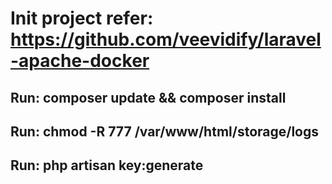 # Init project refer: https://github.com/veevidify/laravel-apache-docker
## Run: composer update && composer install
## Run: chmod -R 777 /var/www/html/storage/logs
## Run: php artisan key:generate

